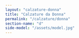 ```yaml
---
layout: "calzature-donna"
title: "Calzature da Donna"
permalink: "/calzature/donna"
section-name: "d"
side-model: "/assets/model.jpg"
---
```

